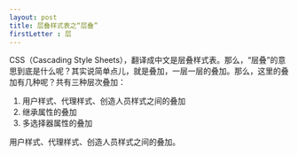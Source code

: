 ```yaml
---
layout: post
title: 层叠样式表之“层叠”
firstLetter : 层
---
```

<p>
	CSS（Cascading Style Sheets），翻译成中文是层叠样式表。那么，“层叠”的意思到底是什么呢？其实说简单点儿，就是叠加，一层一层的叠加。那么，这里的叠加有几种呢？共有三种层次叠加：
</p>
<ol>
	<li>用户样式、代理样式、创造人员样式之间的叠加</li>
	<li>继承属性的叠加</li>
	<li>多选择器属性的叠加</li>
</ol>
<p>
	<span class="b">
	用户样式、代理样式、创造人员样式之间的叠加。
	</span>
</p>
